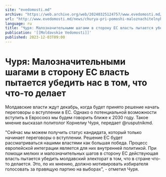 ```yaml
---
site: "evedomosti.md"
archive: "https://web.archive.org/web/20240325124757/www.evedomosti.md/news/churya-pri-pomoshi-maloznachitelnyh-shagov-v-storonu-es-vlas"
url: "http://www.evedomosti.md/news/churya-pri-pomoshi-maloznachitelnyh-shagov-v-storonu-es-vlas"
language: ru
title: "Чуря: Малозначительными шагами в сторону ЕС власть пытается убедить нас в том, что что-то делает"
publication: '[[Moldavskie Vedomosti]]'
published: 2023-12-03T09:00
---
```


# Чуря: Малозначительными шагами в сторону ЕС власть пытается убедить нас в том, что что-то делает

Молдавские власти ждут декабрь, когда будет принято решение начать переговоры о вступлении в ЕС. Однако о потенциальной возможности вступить в Евросоюз мы будем говорить ближе к 2030 году. Такое мнение высказал политолог Корнелиу Чуря, передает @rusputnikmd.

"Сейчас мы можем получить статус кандидата, который только начинает переговоры о вступлении. Решение ЕС будет рассматриваться нашими властями как большая победа. Процесс европейской интеграции является для них внутренней политикой. При помощи мелких и малозначительных шагов в сторону ЕС действующая власть пытается убедить молдавский электорат в том, что в стране что-то делается. Это, по их мнению, должно мотивировать избирателя голосовать за правящую партию на выборах", - отметил Чуря.